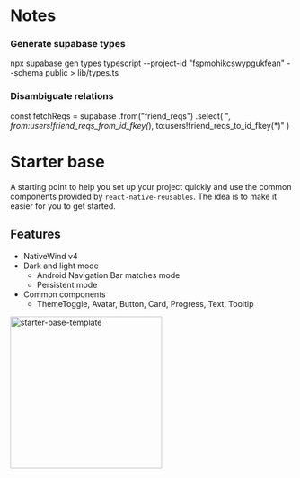 # Notes

### Generate supabase types

npx supabase gen types typescript --project-id "fspmohikcswypgukfean" --schema public > lib/types.ts

### Disambiguate relations

const fetchReqs = supabase
.from("friend_reqs")
.select(
"_, from:users!friend_reqs_from_id_fkey(_), to:users!friend_reqs_to_id_fkey(\*)"
)

# Starter base

A starting point to help you set up your project quickly and use the common components provided by `react-native-reusables`. The idea is to make it easier for you to get started.

## Features

- NativeWind v4
- Dark and light mode
  - Android Navigation Bar matches mode
  - Persistent mode
- Common components
  - ThemeToggle, Avatar, Button, Card, Progress, Text, Tooltip

<img src="https://github.com/mrzachnugent/react-native-reusables/assets/63797719/42c94108-38a7-498b-9c70-18640420f1bc"
     alt="starter-base-template"
     style="width:270px;" />
